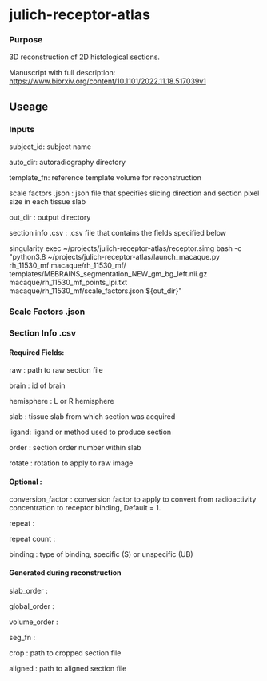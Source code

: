# julich-receptor-atlas

### Purpose

3D reconstruction of 2D histological sections.

Manuscript with full description: https://www.biorxiv.org/content/10.1101/2022.11.18.517039v1

## Useage

### Inputs 

subject_id: subject name

auto_dir: autoradiography directory

template_fn: reference template volume for reconstruction

scale factors .json : json file that specifies slicing direction and section pixel size in each tissue slab

out_dir : output directory

section info .csv : .csv file that contains the fields specified below



singularity exec   ~/projects/julich-receptor-atlas/receptor.simg bash -c "python3.8 ~/projects/julich-receptor-atlas/launch_macaque.py rh_11530_mf macaque/rh_11530_mf/ templates/MEBRAINS_segmentation_NEW_gm_bg_left.nii.gz macaque/rh_11530_mf_points_lpi.txt macaque/rh_11530_mf/scale_factors.json ${out_dir}" 

### Scale Factors .json

### Section Info .csv

#### Required Fields:

raw : path to raw section file

brain : id of brain 

hemisphere : L or R hemisphere

slab : tissue slab from which section was acquired

ligand: ligand or method used to produce section

order : section order number within slab

rotate : rotation to apply to raw image

#### Optional :

conversion_factor : conversion factor to apply to convert from radioactivity concentration to receptor binding, Default = 1.

repeat :  

repeat count :

binding : type of binding, specific (S) or unspecific (UB)


#### Generated during reconstruction
slab_order :

global_order :

volume_order : 

seg_fn : 

crop : path to cropped section file

aligned : path to aligned section file
